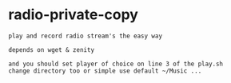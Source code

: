 radio-private-copy
==================
```
play and record radio stream's the easy way

depends on wget & zenity

and you should set player of choice on line 3 of the play.sh
change directory too or simple use default ~/Music ... 

```